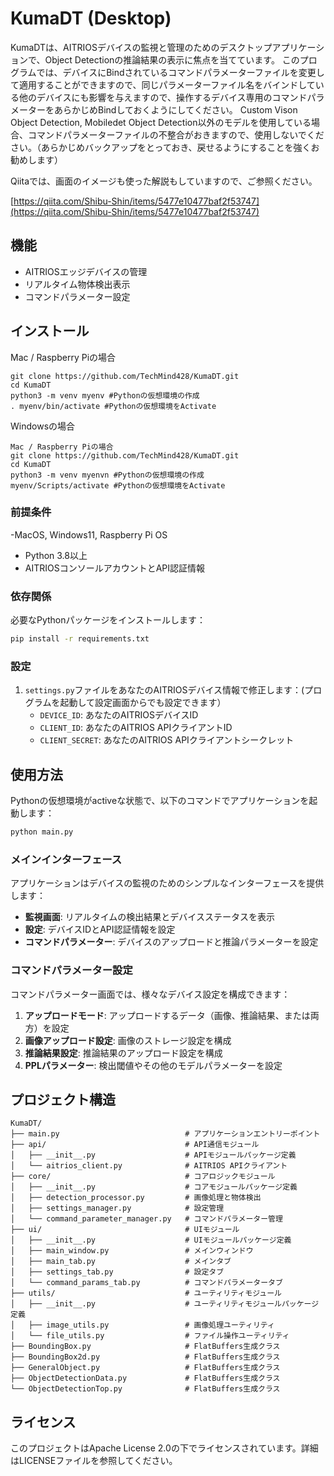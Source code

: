 # KumaDT (Desktop)

KumaDTは、AITRIOSデバイスの監視と管理のためのデスクトップアプリケーションで、Object Detectionの推論結果の表示に焦点を当てています。
このプログラムでは、デバイスにBindされているコマンドパラメーターファイルを変更して適用することができますので、同じパラメーターファイル名をバインドしている他のデバイスにも影響を与えますので、操作するデバイス専用のコマンドパラメーターをあらかじめBindしておくようにしてください。
Custom Vison Object Detection, Mobiledet Object Detection以外のモデルを使用している場合、コマンドパラメーターファイルの不整合がおきますので、使用しないでください。（あらかじめバックアップをとっておき、戻せるようにすることを強くお勧めします）

Qiitaでは、画面のイメージも使った解説もしていますので、ご参照ください。

[https://qiita.com/Shibu-Shin/items/5477e10477baf2f53747](https://qiita.com/Shibu-Shin/items/5477e10477baf2f53747)

## 機能

- AITRIOSエッジデバイスの管理
- リアルタイム物体検出表示
- コマンドパラメーター設定

## インストール

Mac / Raspberry Piの場合
```
git clone https://github.com/TechMind428/KumaDT.git
cd KumaDT
python3 -m venv myenv #Pythonの仮想環境の作成
. myenv/bin/activate #Pythonの仮想環境をActivate
```
Windowsの場合
```
Mac / Raspberry Piの場合
git clone https://github.com/TechMind428/KumaDT.git
cd KumaDT
python3 -m venv myenvn #Pythonの仮想環境の作成
myenv/Scripts/activate #Pythonの仮想環境をActivate
```

### 前提条件

-MacOS, Windows11, Raspberry Pi OS
- Python 3.8以上
- AITRIOSコンソールアカウントとAPI認証情報

### 依存関係

必要なPythonパッケージをインストールします：

```bash
pip install -r requirements.txt
```

### 設定

1. `settings.py`ファイルをあなたのAITRIOSデバイス情報で修正します：(プログラムを起動して設定画面からでも設定できます）
   - `DEVICE_ID`: あなたのAITRIOSデバイスID
   - `CLIENT_ID`: あなたのAITRIOS APIクライアントID
   - `CLIENT_SECRET`: あなたのAITRIOS APIクライアントシークレット

## 使用方法

Pythonの仮想環境がactiveな状態で、以下のコマンドでアプリケーションを起動します：

```bash
python main.py
```

### メインインターフェース

アプリケーションはデバイスの監視のためのシンプルなインターフェースを提供します：

- **監視画面**: リアルタイムの検出結果とデバイスステータスを表示
- **設定**: デバイスIDとAPI認証情報を設定
- **コマンドパラメーター**: デバイスのアップロードと推論パラメーターを設定

### コマンドパラメーター設定

コマンドパラメーター画面では、様々なデバイス設定を構成できます：

1. **アップロードモード**: アップロードするデータ（画像、推論結果、または両方）を設定
2. **画像アップロード設定**: 画像のストレージ設定を構成
3. **推論結果設定**: 推論結果のアップロード設定を構成
4. **PPLパラメーター**: 検出閾値やその他のモデルパラメーターを設定

## プロジェクト構造

```
KumaDT/
├── main.py                            # アプリケーションエントリーポイント
├── api/                               # API通信モジュール
│   ├── __init__.py                    # APIモジュールパッケージ定義
│   └── aitrios_client.py              # AITRIOS APIクライアント
├── core/                              # コアロジックモジュール
│   ├── __init__.py                    # コアモジュールパッケージ定義
│   ├── detection_processor.py         # 画像処理と物体検出
│   ├── settings_manager.py            # 設定管理
│   └── command_parameter_manager.py   # コマンドパラメーター管理
├── ui/                                # UIモジュール
│   ├── __init__.py                    # UIモジュールパッケージ定義
│   ├── main_window.py                 # メインウィンドウ
│   ├── main_tab.py                    # メインタブ
│   ├── settings_tab.py                # 設定タブ
│   └── command_params_tab.py          # コマンドパラメータータブ
├── utils/                             # ユーティリティモジュール
│   ├── __init__.py                    # ユーティリティモジュールパッケージ定義
│   ├── image_utils.py                 # 画像処理ユーティリティ
│   └── file_utils.py                  # ファイル操作ユーティリティ
├── BoundingBox.py                     # FlatBuffers生成クラス
├── BoundingBox2d.py                   # FlatBuffers生成クラス
├── GeneralObject.py                   # FlatBuffers生成クラス
├── ObjectDetectionData.py             # FlatBuffers生成クラス
└── ObjectDetectionTop.py              # FlatBuffers生成クラス
```

## ライセンス

このプロジェクトはApache License 2.0の下でライセンスされています。詳細はLICENSEファイルを参照してください。
